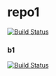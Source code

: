 # repo1
[![Build Status](https://travis-ci.com/ksiezna/repo1.svg?token=SpUqxJHyKxcA1iztH8g2&branch=master)](https://travis-ci.com/ksiezna/repo1)

### b1
[![Build Status](https://travis-ci.com/ksiezna/repo1.svg?token=SpUqxJHyKxcA1iztH8g2&branch=b1)](https://travis-ci.com/ksiezna/repo1)

